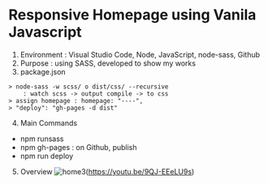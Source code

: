 # Responsive Homepage using Vanila Javascript
1. Environment : Visual Studio Code, Node, JavaScript, node-sass, Github
2. Purpose : using SASS, developed to show my works
3. package.json
```
> node-sass -w scss/ o dist/css/ --recursive 
    : watch scss -> output compile -> to css
> assign homepage : homepage: "----",
> "deploy": "gh-pages -d dist"
```

4. Main Commands 
+ npm runsass
+ npm gh-pages : on Github, publish
+ npm run deploy

5. Overview
![home3](https://user-images.githubusercontent.com/37784073/57562058-99bd8d00-735d-11e9-9cf3-a2bb40072350.jpg)(https://youtu.be/9QJ-EEeLU9s)

